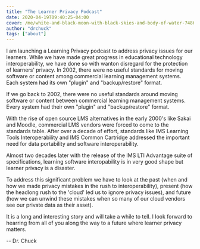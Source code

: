 ```yaml
---
title: "The Learner Privacy Podcast"
date: 2020-04-19T09:40:25-04:00
cover: /me/white-and-black-moon-with-black-skies-and-body-of-water-748626.jpg
author: "drchuck"
tags: ["about"]
---
```


I am launching a Learning Privacy podcast to address privacy issues for our learners.    While we have made great progress in educational technology interoperability, we have done so with wanton disregard for the protection of learners' privacy.  In 2002, there were no useful standards for moving software or content among commercial learning management systems.  Each system had its own "plugin" and "backup/restore" format.

If we go back to 2002, there were no useful standards around
moving software or content between commercial learning management systems.
Every system had their own "plugin" and "backup/restore" format.

With the rise of open source LMS alternatives in the early 2000's like
Sakai and Moodle, commercial LMS vendors were forced to come
to the standards table.  After over 
a decade of effort, standards like IMS Learning Tools Interoperability
and IMS Common Cartridge addressed the important need for data portability and
software interoperability.

Almost two decades later with the release of the IMS LTI Advantage suite
of specifications, learning software interopability is in very good shape
but learner privacy is a disaster.

To address this significant problem we have to look at the
past (when and how we made privacy mistakes in the rush to interoperability),
present (how the headlong rush to the 'cloud' led us to ignore privacy issues),
and future (how we can unwind these mistakes when so many of our cloud
vendors see our private data as their asset).

It is a long and interesting story and will take a while to tell.
I look forward to hearring from all of you along the way to a future
where learner privacy matters.

-- Dr. Chuck

